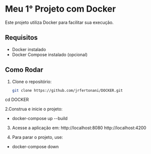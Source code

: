 # Meu 1° Projeto com Docker
Este projeto utiliza Docker para facilitar sua execução.

## Requisitos
- Docker instalado
- Docker Compose instalado (opcional)

## Como Rodar
1. Clone o repositório:
   ```bash
   git clone https://github.com/jrfertonani/DOCKER.git

 cd DOCKER

2.Construa e inicie o projeto:
- docker-compose up --build

3. Acesse a aplicação em:
http://localhost:8080
http://localhost:4200

5. Para parar o projeto, use:
- docker-compose down
